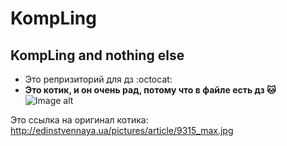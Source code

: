 # KompLing
## KompLing and nothing else
* Это репризиторий для дз :octocat:
* **Это котик, и он очень рад, потому что в файле есть дз :cat:**
![Image alt](https://yandex.ru/images/search?pos=14&img_url=https%3A%2F%2Fcs9.pikabu.ru%2Fpost_img%2F2017%2F01%2F12%2F4%2Fog_og_14841952502668453.jpg)


Это ссылка на оригинал котика: http://edinstvennaya.ua/pictures/article/9315_max.jpg
